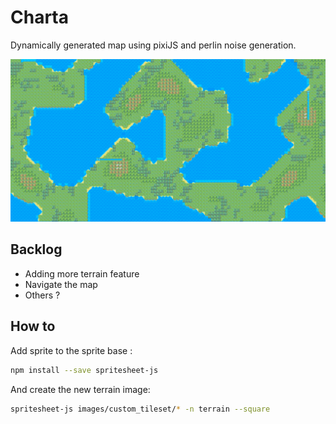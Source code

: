 # Charta

Dynamically generated map using pixiJS and perlin noise generation.

![Map example](example_map.png)

## Backlog

- Adding more terrain feature
- Navigate the map
- Others ?

## How to

Add sprite to the sprite base :

```bash
npm install --save spritesheet-js
```

And create the new terrain image:

```bash
spritesheet-js images/custom_tileset/* -n terrain --square
```
